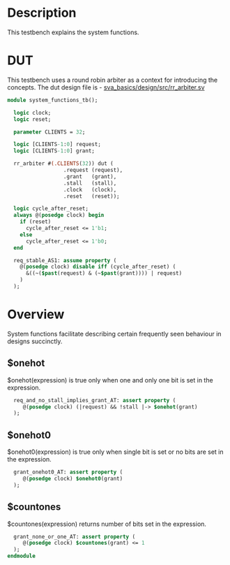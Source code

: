# Description
This testbench explains the system functions.

# DUT
This testbench uses a round robin arbiter as a context for introducing the
concepts. The dut design file is -
[sva_basics/design/src/rr_arbiter.sv](https://github.com/openformal/sva_basics/blob/master/design/docs/rr_arbiter.md)
```sv
module system_functions_tb();

  logic clock;
  logic reset;

  parameter CLIENTS = 32;

  logic [CLIENTS-1:0] request;
  logic [CLIENTS-1:0] grant;

  rr_arbiter #(.CLIENTS(32)) dut (
                  .request (request),
                  .grant   (grant),
                  .stall   (stall),
                  .clock   (clock),
                  .reset   (reset));

  logic cycle_after_reset;
  always @(posedge clock) begin
    if (reset)
      cycle_after_reset <= 1'b1;
    else
      cycle_after_reset <= 1'b0;
  end

  req_stable_AS1: assume property (
    @(posedge clock) disable iff (cycle_after_reset) (
      &((~($past(request) & (~$past(grant)))) | request)
    )
  );

```
# Overview
System functions facilitate describing certain frequently seen behaviour in
designs succinctly.

## $onehot
$onehot(expression) is true only when one and only one bit is set in the
expression.
```sv
  req_and_no_stall_implies_grant_AT: assert property (
     @(posedge clock) (|request) && !stall |-> $onehot(grant)
  );

```
## $onehot0
$onehot0(expression) is true only when single bit is set or no bits are set in
the expression.
```sv
  grant_onehot0_AT: assert property (
     @(posedge clock) $onehot0(grant)
  );

```
## $countones
$countones(expression) returns number of bits set in the expression.
```sv
  grant_none_or_one_AT: assert property (
     @(posedge clock) $countones(grant) <= 1
  );
endmodule
```

